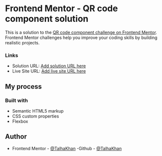 # Frontend Mentor - QR code component solution

This is a solution to the [QR code component challenge on Frontend Mentor](https://www.frontendmentor.io/challenges/qr-code-component-iux_sIO_H). Frontend Mentor challenges help you improve your coding skills by building realistic projects.

### Links

- Solution URL: [Add solution URL here](https://www.frontendmentor.io/solutions/qr-code-component-with-html5-and-css3-ppeC_HvoQM)
- Live Site URL: [Add live site URL here](https://talhakhan-developer.github.io/qr-code-component-main/)

## My process

### Built with

- Semantic HTML5 markup
- CSS custom properties
- Flexbox

## Author

- Frontend Mentor - [@TalhaKhan](https://www.frontendmentor.io/profile/Talhakhan-Developer)
  -Github - [@TalhaKhan](https://github.com/Talhakhan-Developer)
